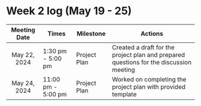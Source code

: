 # Week 2 log (May 19 - 25)

|  Meeting Date | Times | Milestone | Actions |
| :-------------: | ------------- |------------- |------------- |
| May 22, 2024 | 1:30 pm - 5:00 pm | Project Plan | Created a draft for the project plan and prepared questions for the discussion meeting 
| May 24, 2024 | 11:00 pm - 5:00 pm | Project Plan | Worked on completing the project plan with provided template |
